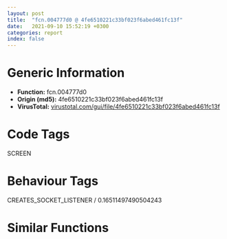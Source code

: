 ```yaml
---
layout: post
title:  "fcn.004777d0 @ 4fe6510221c33bf023f6abed461fc13f"
date:   2021-09-10 15:52:19 +0300
categories: report
index: false
---
```


# Generic Information
- **Function:** fcn.004777d0
- **Origin (md5):** 4fe6510221c33bf023f6abed461fc13f
- **VirusTotal:** [virustotal.com/gui/file/4fe6510221c33bf023f6abed461fc13f][virustotal_ref]

# Code Tags
<span class="tag" id="SCREEN">SCREEN</span>


# Behaviour Tags
<span class="bhv-tag" id="CREATES_SOCKET_LISTENER">CREATES_SOCKET_LISTENER / 0.16511497490504243</span>

# Similar Functions
<script type="text/javascript" src="https://www.gstatic.com/charts/loader.js"></script>
<script type="text/javascript">

    google.charts.load('current', {'packages':['corechart']});
    google.charts.setOnLoadCallback(drawChart);

    function drawChart() {
    var data = new google.visualization.DataTable();
        data.addColumn('number', 'X');
        data.addColumn('number', 'Y');
        data.addColumn({type: 'string', role: 'tooltip', 'p': {'html': true}});
        data.addColumn({'type': 'string', 'role': 'style'});
        
        data.addRows([
    [-74.58939361572266, -37.64865493774414, '<b><a href="/report/fcn.004777d0@4fe6510221c33bf023f6abed461fc13f">fcn.004777d0</a><br>@4fe6510221c33bf023f6abed461fc13f</b><br>mov eax, 0x11c64<br>call fcn.00498540<br>push ebx<br>push ebp<br>mov ebp, dword[esp+0x11c74]<br>movzx eax, word[ebp]<br>push esi<br>xor ebx, ebx<br>push edi<br>cmp eax, 0x41<br>je 0x4777f5<br>cmp eax, 0x61<br>jne 0x47786e<br>cmp word[ebp+2], bx<br>jne 0x47786e<br>mov eax, dword[esp+0x11c80]<br>cmp word[eax], bx<br>jne 0x47786e<br>mov ecx, dword[esp+0x11c84]<br>cmp word[ecx], bx<br>jne 0x47786e<br>mov edx, dword[esp+0x11c88]<br>cmp word[edx], bx<br>jne 0x47786e<br>call dword[sym.imp.USER32.dll_GetForegroundWindow]<br>mov esi, eax<br>cmp esi, ebx<br>je 0x477847<br>mov eax, dword[esp+0x11c78]<br>cmp byte[eax+0xe6], bl<br>jne 0x477847<br>push esi<br>call dword[sym.imp.USER32.dll_IsWindowVisible]<br>test eax, eax<br>jne 0x477847<br>xor esi, esi<br>cmp byte[esp+0x11c8c], bl<br>je 0x477861<br>cmp esi, ebx<br>je 0x477861<br>mov ecx, dword[esp+0x11c78]<br>mov dword[ecx+0xc0], esi<br>mov eax, esi<br>pop edi<br>pop esi<br>pop ebp<br>pop ebx<br>add esp, 0x11c64<br>ret <br>call dword[sym.imp.USER32.dll_GetForegroundWindow]<br>mov edi, eax<br>cmp edi, ebx<br>je 0x477998<br>cmp word[ebp], bx<br>jne 0x4778cb<br>mov edx, dword[esp+0x11c80]<br>cmp word[edx], bx<br>jne 0x4778cb<br>mov eax, dword[esp+0x11c84]<br>cmp word[eax], bx<br>jne 0x4778cb<br>mov ecx, dword[esp+0x11c88]<br>cmp word[ecx], bx<br>jne 0x4778cb<br>mov eax, dword[esp+0x11c78]<br>call fcn.00477bb0<br>xor edx, edx<br>cmp edi, eax<br>setne dl<br>lea eax, [edx-1]<br>and eax, edi<br>pop edi<br>pop esi<br>pop ebp<br>pop ebx<br>add esp, 0x11c64<br>ret <br>mov eax, dword[esp+0x11c78]<br>cmp byte[eax+0xe6], bl<br>jne 0x4778e9<br>push edi<br>call dword[sym.imp.USER32.dll_IsWindowVisible]<br>test eax, eax<br>je 0x477998<br>lea esi, [esp+0x10]<br>mov dword[esp+0x10], ebx<br>mov dword[esp+0x101c], 0x4ab02c<br>mov byte[esp+0x1839], bl<br>mov dword[esp+0x183c], ebx<br>mov dword[esp+0x1840], ebx<br>mov dword[esp+0x1844], ebx<br>mov dword[esp+0x1848], ebx<br>mov dword[esp+0x184c], ebx<br>mov dword[esp+0x1850], ebx<br>mov dword[esp+0x185c], ebx<br>mov dword[esp+0x1860], edi<br>call fcn.00478ae0<br>mov ecx, dword[esp+0x11c88]<br>mov edx, dword[esp+0x11c80]<br>mov esi, dword[esp+0x11c78]<br>mov eax, dword[esp+0x11c84]<br>push ecx<br>push edx<br>push ebp<br>push esi<br>lea ecx, [esp+0x20]<br>call fcn.00478680<br>test eax, eax<br>je 0x477998<br>push ebx<br>lea eax, [esp+0x14]<br>push eax<br>call fcn.00478ba0<br>test eax, eax<br>je 0x477998<br>cmp byte[esp+0x11c8c], bl<br>je 0x47798b<br>mov dword[esi+0xc0], edi<br>mov eax, edi<br>pop edi<br>pop esi<br>pop ebp<br>pop ebx<br>add esp, 0x11c64<br>ret <br>pop edi<br>pop esi<br>pop ebp<br>xor eax, eax<br>pop ebx<br>add esp, 0x11c64<br>ret <br><eoc> ', 'point { fill-color: #e0440e; }'],
[74.58939361572266, 37.64865493774414, '<b><a href="/report/fcn.004779b0@4fe6510221c33bf023f6abed461fc13f">fcn.004779b0</a><br>@4fe6510221c33bf023f6abed461fc13f</b><br>mov eax, 0x11c68<br>call fcn.00498540<br>mov eax, dword[esp+0x11c70]<br>push ebx<br>push ebp<br>mov ebp, dword[esp+0x11c74]<br>push esi<br>mov esi, ecx<br>movzx ecx, word[edx]<br>xor ebx, ebx<br>cmp ecx, 0x41<br>je 0x4779dc<br>cmp ecx, 0x61<br>jne 0x477a31<br>cmp word[edx+2], bx<br>jne 0x477a31<br>cmp word[edi], bx<br>jne 0x477a31<br>cmp word[eax], bx<br>jne 0x477a31<br>cmp word[esi], bx<br>jne 0x477a31<br>call dword[sym.imp.USER32.dll_GetForegroundWindow]<br>mov esi, eax<br>cmp esi, ebx<br>je 0x477a12<br>cmp byte[ebp+0xe6], bl<br>jne 0x477a12<br>push esi<br>call dword[sym.imp.USER32.dll_IsWindowVisible]<br>test eax, eax<br>jne 0x477a12<br>xor esi, esi<br>cmp byte[esp+0x11c84], bl<br>je 0x477a25<br>cmp esi, ebx<br>je 0x477a25<br>mov dword[ebp+0xc0], esi<br>mov eax, esi<br>pop esi<br>pop ebp<br>pop ebx<br>add esp, 0x11c68<br>ret <br>cmp cx, bx<br>jne 0x477a56<br>cmp word[edi], bx<br>jne 0x477a56<br>cmp word[eax], bx<br>jne 0x477a56<br>cmp word[esi], bx<br>jne 0x477a56<br>mov eax, ebp<br>call fcn.00477bb0<br>pop esi<br>pop ebp<br>pop ebx<br>add esp, 0x11c68<br>ret <br>push esi<br>push edi<br>push edx<br>push ebp<br>lea ecx, [esp+0x20]<br>mov dword[esp+0x20], ebx<br>mov dword[esp+0x102c], 0x4ab02c<br>mov byte[esp+0x1849], bl<br>mov dword[esp+0x184c], ebx<br>mov dword[esp+0x1850], ebx<br>mov dword[esp+0x1854], ebx<br>mov dword[esp+0x1858], ebx<br>mov dword[esp+0x185c], ebx<br>mov dword[esp+0x1860], ebx<br>mov dword[esp+0x186c], ebx<br>mov dword[esp+0x1870], ebx<br>call fcn.00478680<br>test eax, eax<br>je 0x477b67<br>test byte[esp+0x10], 2<br>mov al, byte[esp+0x11c80]<br>mov ecx, dword[esp+0x11c88]<br>mov edx, dword[esp+0x11c8c]<br>mov byte[esp+0x1839], al<br>mov dword[esp+0x1848], ecx<br>mov dword[esp+0x184c], edx<br>je 0x477b73<br>mov eax, dword[esp+0x102c]<br>cmp eax, 0xffff<br>je 0x477b3f<br>push eax<br>call dword[sym.imp.USER32.dll_IsWindow]<br>test eax, eax<br>je 0x477b67<br>cmp byte[ebp+0xe6], bl<br>jne 0x477b38<br>mov eax, dword[esp+0x102c]<br>push eax<br>call dword[sym.imp.USER32.dll_IsWindowVisible]<br>test eax, eax<br>jne 0x477b38<br>mov ecx, dword[esp+0x102c]<br>push 0xfffffffffffffff0<br>push ecx<br>call dword[sym.imp.USER32.dll_GetWindowLongW]<br>test eax, 0x40000000<br>je 0x477b67<br>mov eax, dword[esp+0x102c]<br>cmp dword[esp+0x1860], eax<br>je 0x477b58<br>lea esi, [esp+0x10]<br>mov dword[esp+0x1860], eax<br>call fcn.00478ae0<br>push ebx<br>lea edx, [esp+0x14]<br>push edx<br>call fcn.00478ba0<br>test eax, eax<br>jne 0x477b83<br>xor eax, eax<br>pop esi<br>pop ebp<br>pop ebx<br>add esp, 0x11c68<br>ret <br>lea eax, [esp+0x10]<br>push eax<br>push 0x477c20<br>call dword[sym.imp.USER32.dll_EnumWindows]<br>mov eax, dword[esp+0x1840]<br>cmp byte[esp+0x11c84], bl<br>je 0x477b9d<br>cmp eax, ebx<br>je 0x477b9d<br>mov dword[ebp+0xc0], eax<br>pop esi<br>pop ebp<br>pop ebx<br>add esp, 0x11c68<br>ret <br><eoc> ', 'null'],

        ]);

    var options = {
        title: 'Similarity Plot',
        legend: 'none',
        colors: ['#dedbd9', '#e6693e', '#ec8f6e', '#f3b49f', '#f6c7b6'],
        tooltip: {isHtml: true, trigger: 'both'},
        explorer: {
        actions: ["dragToZoom", "rightClickToReset"],
        },
        chartArea: {
        width: '80%',
        height: '80%'
        },
        width: '100%',
        height: '100%'
    };

    var chart = new google.visualization.ScatterChart(document.getElementById('chart_div'));

    chart.draw(data, options);
    }
    
</script>


<div id="chart_div" style="width: 100%px; height: 100%;"></div>

# Disassembled Code
{% highlight nasm %}

mov eax, 0x11c64
call fcn.00498540
push ebx
push ebp
mov ebp, dword[esp+0x11c74]
movzx eax, word[ebp]
push esi
xor ebx, ebx
push edi
cmp eax, 0x41
je 0x4777f5
cmp eax, 0x61
jne 0x47786e
cmp word[ebp+2], bx
jne 0x47786e
mov eax, dword[esp+0x11c80]
cmp word[eax], bx
jne 0x47786e
mov ecx, dword[esp+0x11c84]
cmp word[ecx], bx
jne 0x47786e
mov edx, dword[esp+0x11c88]
cmp word[edx], bx
jne 0x47786e
call dword[sym.imp.USER32.dll_GetForegroundWindow]
mov esi, eax
cmp esi, ebx
je 0x477847
mov eax, dword[esp+0x11c78]
cmp byte[eax+0xe6], bl
jne 0x477847
push esi
call dword[sym.imp.USER32.dll_IsWindowVisible]
test eax, eax
jne 0x477847
xor esi, esi
cmp byte[esp+0x11c8c], bl
je 0x477861
cmp esi, ebx
je 0x477861
mov ecx, dword[esp+0x11c78]
mov dword[ecx+0xc0], esi
mov eax, esi
pop edi
pop esi
pop ebp
pop ebx
add esp, 0x11c64
ret
call dword[sym.imp.USER32.dll_GetForegroundWindow]
mov edi, eax
cmp edi, ebx
je 0x477998
cmp word[ebp], bx
jne 0x4778cb
mov edx, dword[esp+0x11c80]
cmp word[edx], bx
jne 0x4778cb
mov eax, dword[esp+0x11c84]
cmp word[eax], bx
jne 0x4778cb
mov ecx, dword[esp+0x11c88]
cmp word[ecx], bx
jne 0x4778cb
mov eax, dword[esp+0x11c78]
call fcn.00477bb0
xor edx, edx
cmp edi, eax
setne dl
lea eax, [edx-1]
and eax, edi
pop edi
pop esi
pop ebp
pop ebx
add esp, 0x11c64
ret
mov eax, dword[esp+0x11c78]
cmp byte[eax+0xe6], bl
jne 0x4778e9
push edi
call dword[sym.imp.USER32.dll_IsWindowVisible]
test eax, eax
je 0x477998
lea esi, [esp+0x10]
mov dword[esp+0x10], ebx
mov dword[esp+0x101c], 0x4ab02c
mov byte[esp+0x1839], bl
mov dword[esp+0x183c], ebx
mov dword[esp+0x1840], ebx
mov dword[esp+0x1844], ebx
mov dword[esp+0x1848], ebx
mov dword[esp+0x184c], ebx
mov dword[esp+0x1850], ebx
mov dword[esp+0x185c], ebx
mov dword[esp+0x1860], edi
call fcn.00478ae0
mov ecx, dword[esp+0x11c88]
mov edx, dword[esp+0x11c80]
mov esi, dword[esp+0x11c78]
mov eax, dword[esp+0x11c84]
push ecx
push edx
push ebp
push esi
lea ecx, [esp+0x20]
call fcn.00478680
test eax, eax
je 0x477998
push ebx
lea eax, [esp+0x14]
push eax
call fcn.00478ba0
test eax, eax
je 0x477998
cmp byte[esp+0x11c8c], bl
je 0x47798b
mov dword[esi+0xc0], edi
mov eax, edi
pop edi
pop esi
pop ebp
pop ebx
add esp, 0x11c64
ret
pop edi
pop esi
pop ebp
xor eax, eax
pop ebx
add esp, 0x11c64
ret

{% endhighlight %}

[virustotal_ref]: https://www.virustotal.com/gui/file/4fe6510221c33bf023f6abed461fc13f